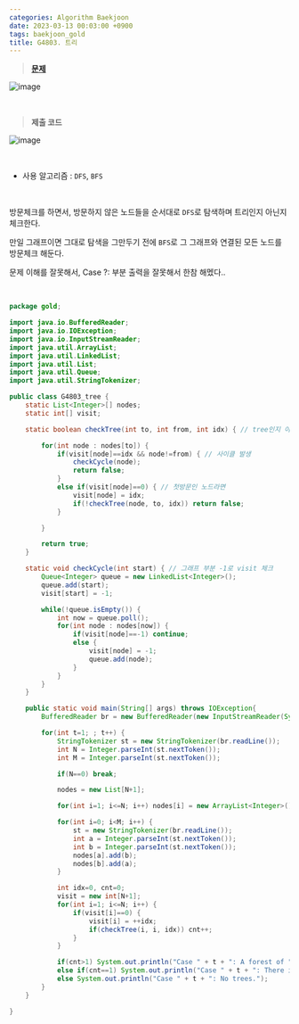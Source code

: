 ```yaml
---
categories: Algorithm Baekjoon
date: 2023-03-13 00:03:00 +0900
tags: baekjoon_gold
title: G4803. 트리
---
```


> **[문제](https://www.acmicpc.net/problem/4803)**

![image](https://user-images.githubusercontent.com/80896077/229779829-c2871153-787c-458a-9643-af557faf062b.png)

<br>

> **제출 코드**

![image](https://user-images.githubusercontent.com/80896077/229779850-a0fdb811-22c5-4be4-8a05-9ae571ab607c.png)

<br>

- 사용 알고리즘 : `DFS`, `BFS`

<br>

방문체크를 하면서, 방문하지 않은 노드들을 순서대로 `DFS`로 탐색하며 트리인지 아닌지 체크한다.

만일 그래프이면 그대로 탐색을 그만두기 전에 `BFS`로 그 그래프와 연결된 모든 노드를 방문체크 해둔다.

문제 이해를 잘못해서, Case ?: 부분 출력을 잘못해서 한참 해멨다..

<br>

```java
package gold;

import java.io.BufferedReader;
import java.io.IOException;
import java.io.InputStreamReader;
import java.util.ArrayList;
import java.util.LinkedList;
import java.util.List;
import java.util.Queue;
import java.util.StringTokenizer;

public class G4803_tree {
	static List<Integer>[] nodes;
	static int[] visit;

	static boolean checkTree(int to, int from, int idx) { // tree인지 아닌지 판별

		for(int node : nodes[to]) {
			if(visit[node]==idx && node!=from) { // 사이클 발생
				checkCycle(node);
				return false;
			}
			else if(visit[node]==0) { // 첫방문인 노드라면
				visit[node] = idx;
				if(!checkTree(node, to, idx)) return false;
			}

		}

		return true;
	}

	static void checkCycle(int start) { // 그래프 부분 -1로 visit 체크
		Queue<Integer> queue = new LinkedList<Integer>();
		queue.add(start);
		visit[start] = -1;

		while(!queue.isEmpty()) {
			int now = queue.poll();
			for(int node : nodes[now]) {
				if(visit[node]==-1) continue;
				else {
					visit[node] = -1;
					queue.add(node);
				}
			}
		}
	}

	public static void main(String[] args) throws IOException{
		BufferedReader br = new BufferedReader(new InputStreamReader(System.in));

		for(int t=1; ; t++) {
			StringTokenizer st = new StringTokenizer(br.readLine());
			int N = Integer.parseInt(st.nextToken());
			int M = Integer.parseInt(st.nextToken());

			if(N==0) break;

			nodes = new List[N+1];

			for(int i=1; i<=N; i++) nodes[i] = new ArrayList<Integer>();

			for(int i=0; i<M; i++) {
				st = new StringTokenizer(br.readLine());
				int a = Integer.parseInt(st.nextToken());
				int b = Integer.parseInt(st.nextToken());
				nodes[a].add(b);
				nodes[b].add(a);
			}

			int idx=0, cnt=0;
			visit = new int[N+1];
			for(int i=1; i<=N; i++) {
				if(visit[i]==0) {
					visit[i] = ++idx;
					if(checkTree(i, i, idx)) cnt++;
				}
			}

			if(cnt>1) System.out.println("Case " + t + ": A forest of " + cnt + " trees.");
			else if(cnt==1) System.out.println("Case " + t + ": There is one tree.");
			else System.out.println("Case " + t + ": No trees.");
		}
	}

}
```

